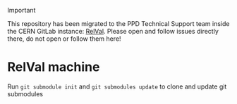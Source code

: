 > [!IMPORTANT]  
> This repository has been migrated to the PPD Technical Support team inside the CERN GitLab instance: [RelVal](https://gitlab.cern.ch/cms-ppd/technical-support/web-services/RelVal). Please open and follow issues directly there, do not open or follow them here!

# RelVal machine

Run `git submodule init` and `git submodules update` to clone and update git submodules
